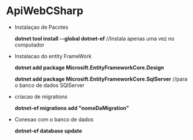 # ApiWebCSharp

* Instalaçao de Pacotes

  **dotnet tool install --global dotnet-ef**   //Instala apenas uma vez no computador

* Instalacao do entity FrameWork

  **dotnet add package Microsift.EntityFrameworkCore.Design**

  **dotnet add package Microsift.EntityFrameworkCore.SqlServer**    //para o banco de dados SQlServer
  

* criacao de migrations </b>


  **dotnet-ef migrations add "nomeDaMigration"**

* Conexao com o banco de dados
 
    **dotnet-ef database update**

